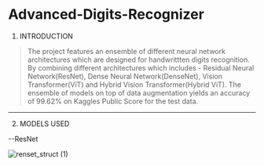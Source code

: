 # Advanced-Digits-Recognizer
1. INTRODUCTION 
>The project features an ensemble of different neural network architectures which are designed for handwrittten digits recognition. By combining different architectures which includes - Residual Neural Network(ResNet), Dense Neural Network(DenseNet), Vision Transformer(ViT) and Hybrid Vision Transformer(Hybrid ViT). The ensemble of models on top of data augmentation yields an accuracy of 99.62% on Kaggles Public Score for the test data.
---
2. MODELS USED

--ResNet





![renset_struct (1)](https://github.com/user-attachments/assets/af17feaf-e505-4fbd-b564-95af69501929)
